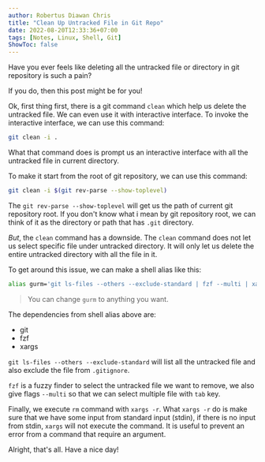 ```yaml
---
author: Robertus Diawan Chris
title: "Clean Up Untracked File in Git Repo"
date: 2022-08-20T12:33:36+07:00
tags: [Notes, Linux, Shell, Git]
ShowToc: false
---
```


Have you ever feels like deleting all the untracked file or directory in git
repository is such a pain?

If you do, then this post might be for you!

Ok, first thing first, there is a git command `clean` which help us delete the
untracked file. We can even use it with interactive interface. To invoke the
interactive interface, we can use this command:
```sh
git clean -i .
```

What that command does is prompt us an interactive interface with all the
untracked file in current directory.

To make it start from the root of git repository, we can use this command:
```sh
git clean -i $(git rev-parse --show-toplevel)
```

The `git rev-parse --show-toplevel` will get us the path of current git
repository root. If you don't know what i mean by git repository root, we can
think of it as the directory or path that has `.git` directory.

*But*, the `clean` command has a downside. The `clean` command does not let us
select specific file under untracked directory. It will only let us delete the
entire untracked directory with all the file in it.

To get around this issue, we can make a shell alias like this:
```sh
alias gurm='git ls-files --others --exclude-standard | fzf --multi | xargs -r rm -v'
```

> You can change `gurm` to anything you want.

The dependencies from shell alias above are:
- git
- fzf
- xargs

`git ls-files --others --exclude-standard` will list all the untracked file and
also exclude the file from `.gitignore`.

`fzf` is a fuzzy finder to select the untracked file we want to remove, we
also give flags `--multi` so that we can select multiple file with `tab` key.

Finally, we execute `rm` command with `xargs -r`. What `xargs -r` do is make
sure that we have some input from standard input (stdin), if there is no input
from stdin, `xargs` will not execute the command. It is useful to prevent an
error from a command that require an argument.

Alright, that's all. Have a nice day!
